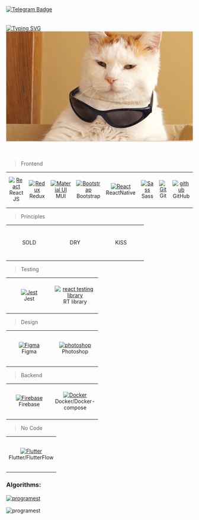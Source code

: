 <div id="badges" >
   <a href="https://t.me/AdilMeyr">
    <img src="https://img.shields.io/badge/Telegram-1A1B26?style=for-the-badge&logo=telegram&logoColor=white" alt="Telegram Badge"/>
   </a>
</div>
<br>
<br>
<a href="https://git.io/typing-svg"><img src="https://readme-typing-svg.demolab.com?font=Fira+Code&weight=600&size=30&pause=1000&color=000000&width=435&lines=Hi+my+name+is+Adil!" alt="Typing SVG" /></a>

<div id="header" align="center">
  <img src="5GJg.gif" width="600"  />
</div>
<br>
<br>

> Frontend

<table width='100%'>
  <tr>
   <td align="center" width="110" height="90">
      <a href="#debabin-stack">
        <img src="https://brandlogos.net/wp-content/uploads/2020/09/react-logo.png" width="36" height="36" alt="React" />
      </a>
      <br>React JS
    </td>
    
 <td align="center" width="110" height="90">
      <a href="#debabin-stack" >
        <img src="https://cdn.worldvectorlogo.com/logos/redux.svg" width="36" height="36" alt="Redux" />
      </a>
      <br>Redux
    </td>
     <td align="center" width="110" height="90">
      <a href="#debabin-stack">
        <img src="https://media.zeemly.com/zeemly/product/material-ui.png" width="36" height="36" alt="Material UI" />
      </a>
      <br>MUI
    </td>
   <td align="center" width="110" height="90">
      <a href="#debabin-stack">
        <img src="https://cdn.worldvectorlogo.com/logos/bootstrap-4.svg" width="36" height="36" alt="Bootstrap" />
      </a>
      <br>Bootstrap
    </td>
   <td align="center" width="110" height="90">
      <a href="#debabin-stack">
        <img src="https://brandlogos.net/wp-content/uploads/2020/09/react-logo.png" width="36" height="36" alt="React" />
      </a>
      <br>ReactNative
    </td>
    <td align="center" width="110" height="90">
      <a href="#debabin-stack">
        <img src="https://brandeps.com/icon-download/S/Sass-icon-vector-04.svg" width="36" height="36" alt="Sass" />
      </a>
      <br>Sass
    </td>
   <td align="center" width="110" height="90">
      <a href="#debabin-stack">
        <img src="https://cdn.jsdelivr.net/gh/devicons/devicon/icons/git/git-original.svg" width="36" height="36" alt="Git" />
      </a>
      <br>Git
    </td>
   <td align="center" width="110" height="90">
      <a href="#debabin-stack">
        <img src="https://cdn.jsdelivr.net/gh/devicons/devicon/icons/github//github-original.svg" width="36" height="36" alt="github" />
      </a>
      <br>GitHub
    </td>
</tr> 
</table>

>  Principles

<table width='100%'>
  <tr>
     <td align="center" width="110" height="90"> 
      SOLD
      <br>
    </td>
    <td align="center" width="110" height="90"> 
       DRY
      <br>
    </td>
       <td align="center" width="110" height="90"> 
          KISS
      <br>
    </td>
  </tr> 
</table>

> Testing


<table width='100%'>
  <tr>
     <td align="center" width="110" height="90"> 
      <a href="#debabin-stack" >
        <img src="https://brandeps.com/icon-download/J/Jest-icon-vector-02.svg" width="36" height="36" alt="Jest" />
      </a>
      <br>Jest
    </td>
    <td align="center" width="110" height="90"> 
      <a href="#debabin-stack">
        <img src="https://assets.devographics.com/projects/testing_library.png" width="36" height="36" alt="react testing library" />
      </a>
      <br>RT library
    </td>
      
  </tr> 
</table>

> Design

<table width='100%'>
  <tr>
     <td align="center" width="110" height="90">
      <a href="#debabin-stack">
        <img src="https://cdn.jsdelivr.net/gh/devicons/devicon/icons/figma/figma-original.svg" width="36" height="36" alt="Figma" />
      </a>
      <br>Figma
    </td>
     <td align="center" width="110" height="90">
      <a href="#debabin-stack">
        <img src="https://cdn.jsdelivr.net/gh/devicons/devicon/icons/photoshop/photoshop-line.svg" width="36" height="36" alt="photoshop" />
      </a>
      <br>Photoshop
    </td>
 
  </tr> 
</table>

> Backend

<table width='100%'>
  <tr>
     <td align="center" width="110" height="90"> 
      <a href="#debabin-stack" >
        <img src="https://brandeps.com/logo-download/F/Firebase-logo-vector-02.svg" width="36" height="36" alt="Firebase" />
      </a>
      <br>Firebase
    </td>
     <td align="center" width="110" height="90"> 
      <a href="#debabin-stack" >
         <img src="https://cdn.jsdelivr.net/gh/devicons/devicon/icons/docker/docker-original.svg" width="36" height="36" alt="Docker" />
      </a>
      <br>Docker/Docker-compose
    </td>
     
  </tr> 
</table>

> No Code

<table width='100%'>
  <tr>
    <td align="center" width="110" height="90">
      <a href="#debabin-stack">
        <img src="https://cdn.jsdelivr.net/gh/devicons/devicon/icons/flutter/flutter-original.svg" width="36" height="36" alt="Flutter" />
      </a>
      <br>Flutter/FlutterFlow
    </td>
  </tr> 
</table>

<h3 align="left">Algorithms:</h3>
<p align="left">
<a href="https://www.leetcode.com/programest" target="blank"><img align="center" src="https://raw.githubusercontent.com/rahuldkjain/github-profile-readme-generator/master/src/images/icons/Social/leet-code.svg" alt="programest" height="30" width="40" /></a>
  

<p><img align="center" src="https://github-readme-streak-stats.herokuapp.com/?user=programest&" alt="programest" /></p>
